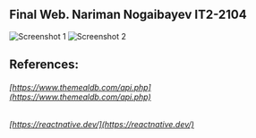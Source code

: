 ## Final Web. Nariman Nogaibayev IT2-2104

<img src="https://github.com/naariman/final_web/assets/96104998/5f9208b6-1fa3-41d0-abb0-e14b0d0c3116" alt="Screenshot 1" style="max-width:400px;">
<img src="https://github.com/naariman/final_web/assets/96104998/5b8e68c7-c565-4f10-93a2-63c13e6ea095" alt="Screenshot 2" style="max-width:400px;">

## References:
###### [https://www.themealdb.com/api.php](https://www.themealdb.com/api.php)
###### [https://reactnative.dev/](https://reactnative.dev/)
